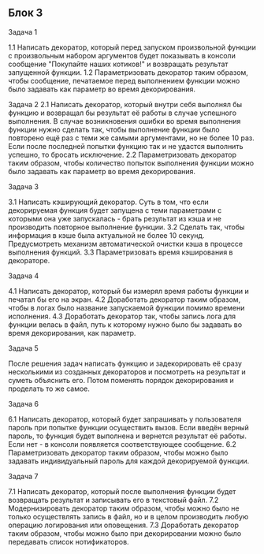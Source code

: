 ## Блок 3

Задача 1

1.1 Написать декоратор, который перед запуском произвольной функции с произвольным набором аргументов будет показывать
в консоли сообщение "Покупайте наших котиков!" и возвращать результат запущенной функции.
1.2 Параметризовать декоратор таким образом, чтобы сообщение, печатаемое перед выполнением функции можно было задавать
как параметр во время декорирования.

Задача 2
2.1 Написать декоратор, который внутри себя выполнял бы функцию и возвращал бы результат её работы в случае успешного
выполнения. В случае возникновения ошибки во время выполнения функции нужно сделать так, чтобы выполнение функции было
повторено ещё раз с теми же самыми аргументами, но не более 10 раз. Если после последней попытки функцию так и не 
удастся выполнить успешно, то бросать исключение.
2.2 Параметризовать декоратор таким образом, чтобы количество попыток выполнения функции можно было задавать как 
параметр во время декорирования.

Задача 3

3.1 Написать кэширующий декоратор. Суть в том, что если декорируемая функция будет запущена с теми параметрами с 
которыми она уже запускалась - брать результат из кэша и не производить повторное выполнение функции.
3.2 Сделать так, чтобы информация в кэше была актуальной не более 10 секунд. Предусмотреть механизм автоматической
очистки кэша в процессе выполнения функций.
3.3 Параметризовать время кэширования в декораторе.

Задача 4

4.1 Написать декоратор, который бы измерял время работы функции и печатал бы его на экран.
4.2 Доработать декоратор таким образом, чтобы в логах было название запускаемой функции помимо времени исполнения.
4.3 Доработать декоратор так, чтобы запись лога для функции велась в файл, путь к которому нужно было бы задавать
во время декорирования, как параметр.

Задача 5

После решения задач написать функцию и задекорировать её сразу несколькими из созданных декораторов и посмотреть 
на результат и суметь объяснить его. Потом поменять порядок декорирования и проделать то же самое.

Задача 6

6.1 Написать декоратор, который будет запрашивать у пользователя пароль при попытке функции осуществить вызов. Если 
введён верный пароль, то функция будет выполнена и вернется результат её работы. Если нет - в консоли появляется 
соответствующее сообщение.
6.2 Параметризовать декоратор таким образом, чтобы можно было задавать индивидуальный пароль для каждой декорируемой
функции.

Задача 7

7.1 Написать декоратор, который после выполнения функции будет возвращать результат и записывать его в текстовый файл.
7.2 Модернизировать декоратор таким образом, чтобы можно было не только осуществлять запись в файл, но и в целом 
производить любую операцию логирования или оповещения.
7.3 Доработать декоратор таким образом, чтобы можно было при декорировании можно было передавать список нотификаторов.